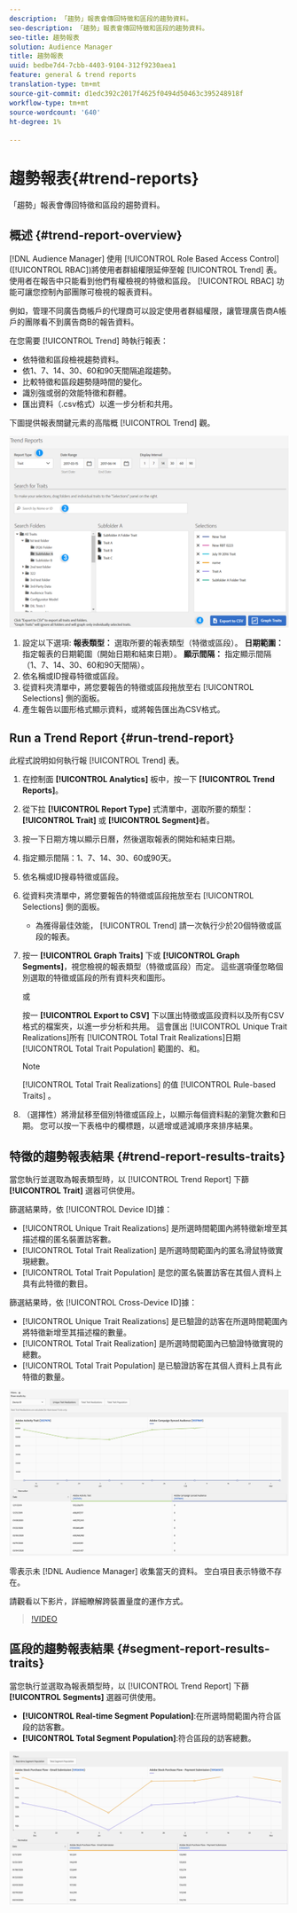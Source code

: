 ```yaml
---
description: 「趨勢」報表會傳回特徵和區段的趨勢資料。
seo-description: 「趨勢」報表會傳回特徵和區段的趨勢資料。
seo-title: 趨勢報表
solution: Audience Manager
title: 趨勢報表
uuid: bedbe7d4-7cbb-4403-9104-312f9230aea1
feature: general & trend reports
translation-type: tm+mt
source-git-commit: d1edc392c2017f4625f0494d50463c395248918f
workflow-type: tm+mt
source-wordcount: '640'
ht-degree: 1%

---
```



# 趨勢報表{#trend-reports}

「趨勢」報表會傳回特徵和區段的趨勢資料。

## 概述 {#trend-report-overview}

<!-- 

c_trend_reports.xml

 -->

[!DNL Audience Manager] 使用 [!UICONTROL Role Based Access Control] ([!UICONTROL RBAC])將使用者群組權限延伸至報 [!UICONTROL Trend] 表。 使用者在報告中只能看到他們有權檢視的特徵和區段。 [!UICONTROL RBAC] 功能可讓您控制內部團隊可檢視的報表資料。

例如，管理不同廣告商帳戶的代理商可以設定使用者群組權限，讓管理廣告商A帳戶的團隊看不到廣告商B的報告資料。

在您需要 [!UICONTROL Trend] 時執行報表：

* 依特徵和區段檢視趨勢資料。
* 依1、7、14、30、60和90天間隔追蹤趨勢。
* 比較特徵和區段趨勢隨時間的變化。
* 識別強或弱的效能特徵和群體。
* 匯出資料（.csv格式）以進一步分析和共用。

下圖提供報表關鍵元素的高階概 [!UICONTROL Trend] 觀。

![](assets/trend_reports.png)

1. 設定以下選項: 
   **報表類型：** 選取所要的報表類型（特徵或區段）。
   **日期範圍：** 指定報表的日期範圍（開始日期和結束日期）。
   **顯示間隔：** 指定顯示間隔（1、7、14、30、60和90天間隔）。
1. 依名稱或ID搜尋特徵或區段。
1. 從資料夾清單中，將您要報告的特徵或區段拖放至右 [!UICONTROL Selections] 側的面板。
1. 產生報告以圖形格式顯示資料，或將報告匯出為CSV格式。

## Run a Trend Report {#run-trend-report}

此程式說明如何執行報 [!UICONTROL Trend] 表。

<!-- 

t_working_with_trend_reports.xml

 -->

1. 在控制面 **[!UICONTROL Analytics]** 板中，按一下 **[!UICONTROL Trend Reports]**。
1. 從下拉 **[!UICONTROL Report Type]** 式清單中，選取所要的類型： **[!UICONTROL Trait]** 或 **[!UICONTROL Segment]**&#x200B;者。
1. 按一下日期方塊以顯示日曆，然後選取報表的開始和結束日期。
1. 指定顯示間隔：1、7、14、30、60或90天。
1. 依名稱或ID搜尋特徵或區段。
1. 從資料夾清單中，將您要報告的特徵或區段拖放至右 [!UICONTROL Selections] 側的面板。
   * 為獲得最佳效能， [!UICONTROL Trend] 請一次執行少於20個特徵或區段的報表。
1. 按一 **[!UICONTROL Graph Traits]** 下或 **[!UICONTROL Graph Segments]**，視您檢視的報表類型（特徵或區段）而定。 這些選項僅忽略個別選取的特徵或區段的所有資料夾和圖形。

   或

   按一 **[!UICONTROL Export to CSV]** 下以匯出特徵或區段資料以及所有CSV格式的檔案夾，以進一步分析和共用。 這會匯出 [!UICONTROL Unique Trait Realizations]所有 [!UICONTROL Total Trait Realizations]日期 [!UICONTROL Total Trait Population] 範圍的、和。

   >[!NOTE]
   >
   >[!UICONTROL Total Trait Realizations] 的值 [!UICONTROL Rule-based Traits] 。

1. （選擇性）將滑鼠移至個別特徵或區段上，以顯示每個資料點的瀏覽次數和日期。 您可以按一下表格中的欄標題，以遞增或遞減順序來排序結果。

## 特徵的趨勢報表結果 {#trend-report-results-traits}

當您執行並選取為報表類型時，以 [!UICONTROL Trend Report] 下篩 **[!UICONTROL Trait]** 選器可供使用。

篩選結果時，依 [!UICONTROL Device ID]據：

* [!UICONTROL Unique Trait Realizations] 是所選時間範圍內將特徵新增至其描述檔的匿名裝置訪客數。
* [!UICONTROL Total Trait Realization] 是所選時間範圍內的匿名滑鼠特徵實現總數。
* [!UICONTROL Total Trait Population] 是您的匿名裝置訪客在其個人資料上具有此特徵的數目。

篩選結果時，依 [!UICONTROL Cross-Device ID]據：

* [!UICONTROL Unique Trait Realizations] 是已驗證的訪客在所選時間範圍內將特徵新增至其描述檔的數量。
* [!UICONTROL Total Trait Realization] 是所選時間範圍內已驗證特徵實現的總數。
* [!UICONTROL Total Trait Population] 是已驗證訪客在其個人資料上具有此特徵的數量。

![trend-report-traits](assets/trend-report-traits.png)

零表示未 [!DNL Audience Manager] 收集當天的資料。 空白項目表示特徵不存在。

請觀看以下影片，詳細瞭解跨裝置量度的運作方式。

>[!VIDEO](https://video.tv.adobe.com/v/33445/?quality=12)

## 區段的趨勢報表結果 {#segment-report-results-traits}

當您執行並選取為報表類型時，以 [!UICONTROL Trend Report] 下篩 **[!UICONTROL Segments]** 選器可供使用。

* **[!UICONTROL Real-time Segment Population]**:在所選時間範圍內符合區段的訪客數。
* **[!UICONTROL Total Segment Population]**:符合區段的訪客總數。

![trend-report-segments](assets/trend-report-segments.png)